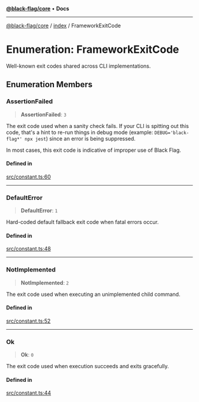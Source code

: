 [**@black-flag/core**](../../README.md) • **Docs**

***

[@black-flag/core](../../README.md) / [index](../README.md) / FrameworkExitCode

# Enumeration: FrameworkExitCode

Well-known exit codes shared across CLI implementations.

## Enumeration Members

### AssertionFailed

> **AssertionFailed**: `3`

The exit code used when a sanity check fails. If your CLI is spitting out
this code, that's a hint to re-run things in debug mode (example:
`DEBUG='black-flag*' npx jest`) since an error is being suppressed.

In most cases, this exit code is indicative of improper use of Black Flag.

#### Defined in

[src/constant.ts:60](https://github.com/Xunnamius/black-flag/blob/cdc6af55387aac92b7d9fc16a57790068e4b6d49/src/constant.ts#L60)

***

### DefaultError

> **DefaultError**: `1`

Hard-coded default fallback exit code when fatal errors occur.

#### Defined in

[src/constant.ts:48](https://github.com/Xunnamius/black-flag/blob/cdc6af55387aac92b7d9fc16a57790068e4b6d49/src/constant.ts#L48)

***

### NotImplemented

> **NotImplemented**: `2`

The exit code used when executing an unimplemented child command.

#### Defined in

[src/constant.ts:52](https://github.com/Xunnamius/black-flag/blob/cdc6af55387aac92b7d9fc16a57790068e4b6d49/src/constant.ts#L52)

***

### Ok

> **Ok**: `0`

The exit code used when execution succeeds and exits gracefully.

#### Defined in

[src/constant.ts:44](https://github.com/Xunnamius/black-flag/blob/cdc6af55387aac92b7d9fc16a57790068e4b6d49/src/constant.ts#L44)
